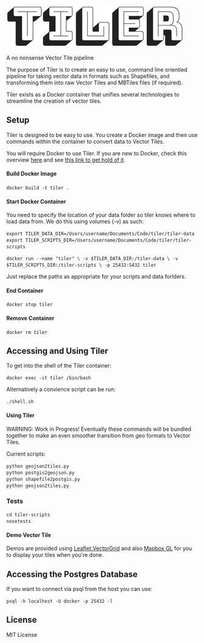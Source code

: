 <img src="tiler.png"><br>
<br>
A no nonsense Vector Tile pipeline

The purpose of Tiler is to create an easy to use, command line orientied pipeline for taking vector data in formats such as Shapefiles, and transforming them into raw Vector Tiles and MBTiles files (if required).

Tiler exists as a Docker container that unifies several technologies to streamline the creation of vector tiles.

## Setup 

Tiler is designed to be easy to use. You create a Docker image and then use commands within the container to convert data to Vector Tiles.

You will require Docker to use Tiler. If you are new to Docker, check this overview [here](https://www.docker.com/what-docker) and see [this link to get hold of it](https://docs.docker.com/engine/getstarted/step_one/#docker-for-mac).

#### Build Docker Image

`docker build -t tiler .`

#### Start Docker Container

You need to specify the location of your data folder so tiler knows where to load data from. We do this using volumes (-v) as such:

`export TILER_DATA_DIR=/Users/username/Documents/Code/tiler/tiler-data` <br>
`export TILER_SCRIPTS_DIR=/Users/username/Documents/Code/tiler/tiler-scripts` <br>

`docker run --name "tiler" \
            -v $TILER_DATA_DIR:/tiler-data \
            -v $TILER_SCRIPTS_DIR:/tiler-scripts \
            -p 25432:5432 tiler`

Just replace the paths as appropriate for your scripts and data forlders.

#### End Container

`docker stop tiler`

#### Remove Container 

 `docker rm tiler`

## Accessing and Using Tiler

To get into the shell of the Tiler container:

`docker exec -it tiler /bin/bash`
 
Alternatively a convience script can be run:

 `./shell.sh`

#### Using Tiler

WARNING: Work in Progress! Eventually these commands will be bundled together to make an even smoother transition from geo formats to Vector Tiles.

Current scripts:

`python geojson2tiles.py` <br>
`python postgis2geojson.py` <br>
`python shapefile2postgis.py` <br>
`python geojson2tiles.py` <br>

### Tests

`cd tiler-scripts` <br>
`nosetests`

#### Demo Vector Tile 

Demos are provided using [Leaflet.VectorGrid](http://leaflet.github.io/Leaflet.VectorGrid/vectorgrid-api-docs.html) and also [Mapbox GL](https://www.mapbox.com/mapbox-gl-js/api/) for you to display your tiles when you're done.

## Accessing the Postgres Database

If you want to connect via psql from the host you can use:

`psql -h localhost -U docker -p 25432 -l`

## License

MIT License
